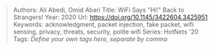 > Authors: Ali Abedi, Omid Abari
> Title: WiFi Says "Hi!" Back to Strangers!
> Year: 2020
> Url: https://doi.org/10.1145/3422604.3425951
> Keywords: acknowledgment, packet injection, fake packet, wifi sensing, privacy, threats, security, polite wifi
> Series: HotNets '20
> Tags: *Define your own tags here, separate by comma*